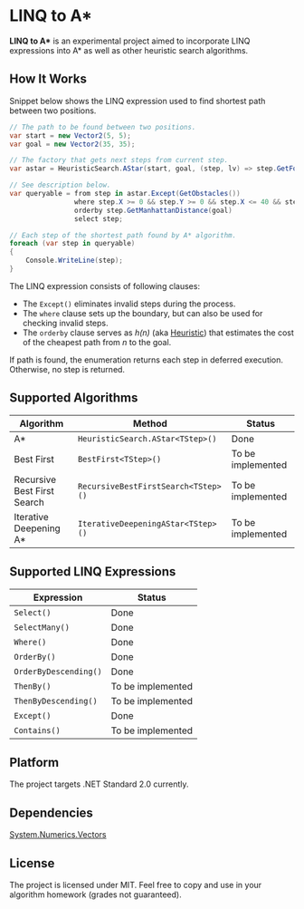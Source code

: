 # LINQ to A\*

**LINQ to A\*** is an experimental project aimed to incorporate LINQ expressions into A\* as well as other heuristic search algorithms.

## How It Works

Snippet below shows the LINQ expression used to find shortest path between two positions.

```csharp
// The path to be found between two positions.
var start = new Vector2(5, 5);
var goal = new Vector2(35, 35);

// The factory that gets next steps from current step.
var astar = HeuristicSearch.AStar(start, goal, (step, lv) => step.GetFourDirections(1));

// See description below.
var queryable = from step in astar.Except(GetObstacles())
                where step.X >= 0 && step.Y >= 0 && step.X <= 40 && step.Y <= 40
                orderby step.GetManhattanDistance(goal)
                select step;

// Each step of the shortest path found by A* algorithm.
foreach (var step in queryable)
{
    Console.WriteLine(step);
}
```

The LINQ expression consists of following clauses:

* The `Except()` eliminates invalid steps during the process.
* The `where` clause sets up the boundary, but can also be used for checking invalid steps.
* The `orderby` clause serves as *h(n)* (aka [Heuristic](https://en.wikipedia.org/wiki/Heuristic)) that estimates the cost of the cheapest path from *n* to the goal.

If path is found, the enumeration returns each step in deferred execution. Otherwise, no step is returned.

## Supported Algorithms

|Algorithm|Method|Status|
|----------|----------|----------|
|A\*|`HeuristicSearch.AStar<TStep>()`|Done|
|Best First|`BestFirst<TStep>()`|To be implemented|
|Recursive Best First Search|`RecursiveBestFirstSearch<TStep>()`|To be implemented|
|Iterative Deepening A\*|`IterativeDeepeningAStar<TStep>()`|To be implemented|

## Supported LINQ Expressions

|Expression|Status|
|----------|----------|
|`Select()`|Done|
|`SelectMany()`|Done|
|`Where()`|Done|
|`OrderBy()`|Done|
|`OrderByDescending()`|Done|
|`ThenBy()`|To be implemented|
|`ThenByDescending()`|To be implemented|
|`Except()`|Done|
|`Contains()`|To be implemented|

## Platform

The project targets .NET Standard 2.0 currently.

## Dependencies

[System.Numerics.Vectors](https://www.nuget.org/packages/System.Numerics.Vectors/)

## License

The project is licensed under MIT. Feel free to copy and use in your algorithm homework (grades not guaranteed).
